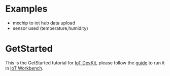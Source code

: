# Examples 
  - mxchip to iot hub data upload 
  - sensor used (temperature,humidity)

# GetStarted

This is the GetStarted tutorial for [IoT DevKit](https://aka.ms/devkit), please follow the [guide](https://github.com/Microsoft/vscode-iot-workbench/blob/master/docs/iot-devkit/devkit-get-started.md) to run it in [IoT Workbench](https://aka.ms/iot-workbench).
